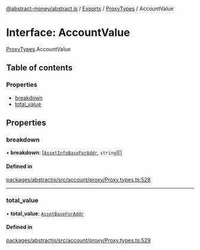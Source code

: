 [@abstract-money/abstract.js](../README.md) / [Exports](../modules.md) / [ProxyTypes](../modules/ProxyTypes.md) / AccountValue

# Interface: AccountValue

[ProxyTypes](../modules/ProxyTypes.md).AccountValue

## Table of contents

### Properties

- [breakdown](ProxyTypes.AccountValue.md#breakdown)
- [total\_value](ProxyTypes.AccountValue.md#total_value)

## Properties

### breakdown

• **breakdown**: [[`AssetInfoBaseForAddr`](../modules/ProxyTypes.md#assetinfobaseforaddr), `string`][]

#### Defined in

[packages/abstractjs/src/account/proxy/Proxy.types.ts:528](https://github.com/AbstractSDK/frontend/blob/07410073/packages/abstractjs/src/account/proxy/Proxy.types.ts#L528)

___

### total\_value

• **total\_value**: [`AssetBaseForAddr`](ProxyTypes.AssetBaseForAddr.md)

#### Defined in

[packages/abstractjs/src/account/proxy/Proxy.types.ts:529](https://github.com/AbstractSDK/frontend/blob/07410073/packages/abstractjs/src/account/proxy/Proxy.types.ts#L529)
